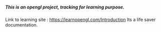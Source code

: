 ##### This is an opengl project, tracking for learning purpose. 
Link to learning site : https://learnopengl.com/Introduction
Its a life saver documentation.
